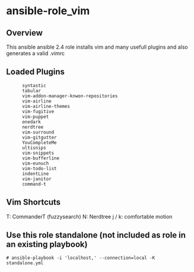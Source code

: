 ansible-role_vim
================

Overview
--------

This ansible ansible 2.4 role installs vim and many usefull plugins and also generates a valid .vimrc

## Loaded Plugins
```
      syntastic
      tabular
      vim-addon-manager-knwon-repositories
      vim-airline
      vim-airline-themes
      vim-fugitive
      vim-puppet
      onedark
      nerdtree
      vim-surround
      vim-gitgutter
      YouCompleteMe
      ultisnips
      vim-snippets
      vim-bufferline
      vim-eunuch
      vim-todo-list
      indentLine
      vim-janitor
      command-t
```
## Vim Shortcuts

<ctrl> T: CommanderT (fuzzysearch)
<ctrl> N: Nerdtree
j / k: comfortable motion

## Use this role standalone (not included as role in an existing playbook)

```
# ansible-playbook -i 'localhost,' --connection=local -K standalone.yml
```

